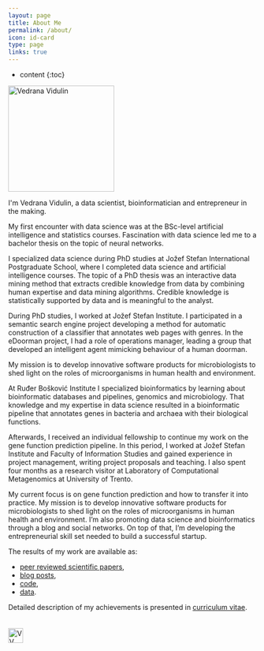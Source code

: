 ```yaml
---
layout: page
title: About Me
permalink: /about/
icon: id-card
type: page
links: true
---
```


* content
{:toc}

<div id = "vvPicture"><a href = "http://vedranavidulin.com/assets/images/Vedrana.Vidulin.png">
  <img alt = "Vedrana Vidulin" src = "http://vedranavidulin.com/assets/images/Vedrana_Vidulin.png" height = 215>
</a></div>

I'm Vedrana Vidulin, a data scientist, bioinformatician and entrepreneur in the making.

My first encounter with data science was at the BSc-level artificial intelligence and statistics courses. Fascination with data science led me to a bachelor thesis on the topic of neural networks.

I specialized data science during PhD studies at Jožef Stefan International Postgraduate School, where I completed data science and artificial intelligence courses. The topic of a PhD thesis was an interactive data mining method that extracts credible knowledge from data by combining human expertise and data mining algorithms. Credible knowledge is statistically supported by data and is meaningful to the analyst.

During PhD studies, I worked at Jožef Stefan Institute. I participated in a semantic search engine project developing a method for automatic construction of a classifier that annotates web pages with genres. In the eDoorman project, I had a role of operations manager, leading a group that developed an intelligent agent mimicking behaviour of a human doorman.

<div class = "quoteBox">My mission is to develop innovative software products for microbiologists to shed light on the roles of microorganisms in human health and environment.</div>

At Ruđer Bošković Institute I specialized bioinformatics by learning about bioinformatic databases and pipelines, genomics and microbiology. That knowledge and my expertise in data science resulted in a bioinformatic pipeline that annotates genes in bacteria and archaea with their biological functions.

Afterwards, I received an individual fellowship to continue my work on the gene function prediction pipeline. In this period, I worked at Jožef Stefan Institute and Faculty of Information Studies and gained experience in project management, writing project proposals and teaching. I also spent four months as a research visitor at Laboratory of Computational Metagenomics at University of Trento.

My current focus is on gene function prediction and how to transfer it into practice. My mission is to develop innovative software products for microbiologists to shed light on the roles of microorganisms in human health and environment. I’m also promoting data science and bioinformatics through a blog and social networks. On top of that, I’m developing the entrepreneurial skill set needed to build a successful startup.

The results of my work are available as:
- [peer reviewed scientific papers](/publications/),
- [blog posts](/),
- [code](https://github.com/{{site.github_username}}),
- [data](/data/).

Detailed description of my achievements is presented in [curriculum vitae](http://vedranavidulin.com/assets/pdfs/CV-Vedrana_Vidulin.pdf).

<div id = "vvSig" style = "padding-top: 20px"><img alt = "VV" src = "http://vedranavidulin.com/assets/images/VV.png" height = 30></div>
